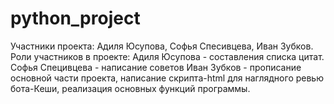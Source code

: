 # python_project
Участники проекта: Адиля Юсупова, Софья Спесивцева, Иван Зубков.
Роли участников в проекте:
Адиля Юсупова - составления списка цитат.
Софья Специвцева - написание советов
Иван Зубков  - прописание основной части проекта, написание скрипта-html для наглядного ревью бота-Кеши, реализация основных функций программы.
